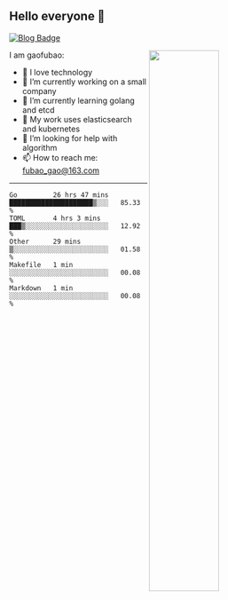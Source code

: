 ## Hello everyone 👋

[![Blog Badge](https://img.shields.io/badge/blog-60k+%20pageview-brightgreen)](https://www.jianshu.com/u/d777ec56a358)

<img align="right" width="50%" src="https://github-readme-stats.vercel.app/api?username=gaofubao&theme=dark">

I am gaofubao:

- 🔭 I love technology
- 🌱 I’m currently working on a small company
- 👯 I’m currently learning golang and etcd
- 💬 My work uses elasticsearch and kubernetes
- 🤔 I’m looking for help with algorithm
- 📫 How to reach me: fubao_gao@163.com

---


<!--START_SECTION:waka-->
```text
Go         26 hrs 47 mins  █████████████████████▒░░░   85.33 % 
TOML       4 hrs 3 mins    ███▒░░░░░░░░░░░░░░░░░░░░░   12.92 % 
Other      29 mins         ▒░░░░░░░░░░░░░░░░░░░░░░░░   01.58 % 
Makefile   1 min           ░░░░░░░░░░░░░░░░░░░░░░░░░   00.08 % 
Markdown   1 min           ░░░░░░░░░░░░░░░░░░░░░░░░░   00.08 % 
```
<!--END_SECTION:waka-->
